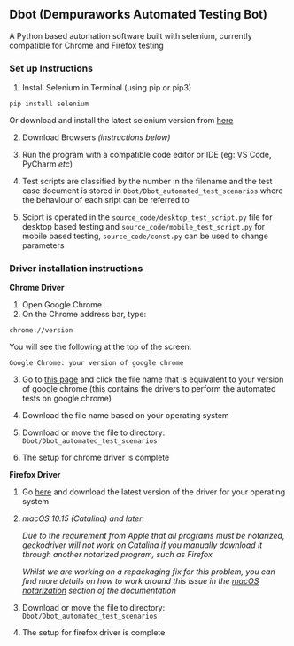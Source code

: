 
## Dbot (Dempuraworks Automated Testing Bot)
A Python based automation software built with selenium, currently compatible for Chrome and Firefox testing

### Set up Instructions
1. Install Selenium in Terminal (using pip or pip3)
```
pip install selenium
```
Or download and install the latest selenium version from [here](https://www.selenium.dev/downloads/)

2. Download Browsers *(instructions below)*

3. Run the program with a compatible code editor or IDE (eg: VS Code, PyCharm *etc*)

4. Test scripts are classified by the number in the filename and the test case document is stored in ```Dbot/Dbot_automated_test_scenarios``` where the behaviour of each sript can be referred to

5. Sciprt is operated in the ```source_code/desktop_test_script.py``` file for desktop based testing and ```source_code/mobile_test_script.py``` for mobile based testing, ```source_code/const.py``` can be used to change parameters
    
### Driver installation instructions
**Chrome Driver** 

1. Open Google Chrome
2. On the Chrome address bar, type:
```
chrome://version
```
You will see the following at the top of the screen:

    Google Chrome: your version of google chrome

3. Go to [this page](https://chromedriver.storage.googleapis.com/index.html) and click the file name that is equivalent to your version of google chrome (this contains the drivers to perform the automated tests on google chrome)

4. Download the file name based on your operating system

5. Download or move the file to directory:
```Dbot/Dbot_automated_test_scenarios```

6. The setup for chrome driver is complete

**Firefox Driver**
1. Go [here](https://github.com/mozilla/geckodriver/releases) and download the latest version of the driver for your operating system

2. *macOS 10.15 (Catalina) and later:*

    *Due to the requirement from Apple that all programs must be
    notarized, geckodriver will not work on Catalina if you manually
    download it through another notarized program, such as Firefox*

    *Whilst we are working on a repackaging fix for this problem, you can
    find more details on how to work around this issue in the [macOS
    notarization](https://firefox-source-docs.mozilla.org/testing/geckodriver/Notarization.html) section of the documentation*

3.  Download or move the file to directory:
```Dbot/Dbot_automated_test_scenarios```

4. The setup for firefox driver is complete






